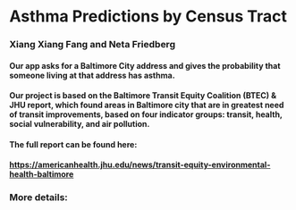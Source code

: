 # Asthma Predictions by Census Tract
### Xiang Xiang Fang and Neta Friedberg

#### Our app asks for a Baltimore City address and gives the probability that someone living at that address has asthma.
#### Our project is based on the Baltimore Transit Equity Coalition (BTEC) & JHU report, which found areas in Baltimore city that are in greatest need of transit improvements, based on four indicator groups: transit, health, social vulnerability, and air pollution.
#### The full report can be found here:
#### https://americanhealth.jhu.edu/news/transit-equity-environmental-health-baltimore

### More details: